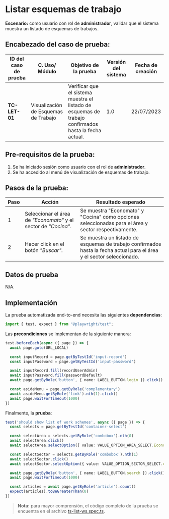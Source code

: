# Listar esquemas de trabajo

**Escenario:** como usuario con rol de **administrador**, validar que el sistema muestra un listado de esquemas de trabajos.

## Encabezado del caso de prueba:

| ID del caso de prueba | C. Uso/ Módulo | Objetivo de la prueba                                                                        | Versión del sistema | Fecha de creación |
| --------------------- | -------------- | -------------------------------------------------------------------------------------------- | ------------------- | ----------------- |
| **TC-LET-01**          | Visualización de Esquemas de Trabajo | Verificar que el sistema muestra el listado de esquemas de trabajo confirmados hasta la fecha actual. | 1.0                 | 22/07/2023        |

## Pre-requisitos de la prueba:

1. Se ha iniciado sesión como usuario con el rol de **administrador**.
2. Se ha accedido al menú de visualización de esquemas de trabajo.

## Pasos de la prueba:

| Paso | Acción                                                                 | Resultado esperado                                                                                                                                                               |
| ---- | ---------------------------------------------------------------------- | -------------------------------------------------------------------------------------------------------------------------------------------------------------------------------- |
| 1 | Seleccionar el área de _"Economato"_ y el sector de _"Cocina"_. | Se muestra "Economato" y "Cocina" como opciones seleccionadas para el área y sector respectivamente. |
| 2 | Hacer click en el botón _"Buscar"_. | Se muestra un listado de esquemas de trabajo confirmados hasta la fecha actual para el área y el sector seleccionado. |

## Datos de prueba

N/A.

## Implementación

La prueba automatizada end-to-end necesita las siguientes **dependencias**:

```typescript
import { test, expect } from "@playwright/test";
```

Las **precondiciones** se implementan de la siguiente manera:

```typescript
test.beforeEach(async ({ page }) => {
  await page.goto(URL_LOCAL)

  const inputRecord = page.getByTestId('input-record')
  const inputPassword = page.getByTestId('input-password')

  await inputRecord.fill(recordUserAdmin)
  await inputPassword.fill(passwordDefault)
  await page.getByRole('button', { name: LABEL_BUTTON.login }).click()

  const asideMenu = page.getByRole('complementary')
  await asideMenu.getByRole('link').nth(1).click()
  await page.waitForTimeout(1000)
})
```

Finalmente, la **prueba**:

```typescript
test('should show list of work schemes', async ({ page }) => {
  const selects = page.getByTestId('container-select')

  const selectArea = selects.getByRole('combobox').nth(0)
  await selectArea.click()
  await selectArea.selectOption({ value: VALUE_OPTION_AREA_SELECT.Economato })

  const selectSector = selects.getByRole('combobox').nth(1)
  await selectSector.click()
  await selectSector.selectOption({ value: VALUE_OPTION_SECTOR_SELECT.cocina })

  await page.getByRole('button', { name: LABEL_BUTTON.search }).click()
  await page.waitForTimeout(1000)

  const articles = await page.getByRole('article').count()
  expect(articles).toBeGreaterThan(0)
})
```

> **Nota:** para mayor comprensión, el código completo de la prueba se encuentra en el archivo [ts-list-ws.spec.ts]().